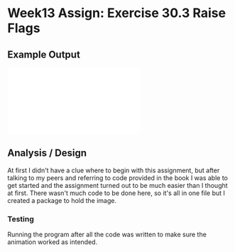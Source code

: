 # Week13 Assign: Exercise 30.3 Raise Flags 

## Example Output

![Sample Output](README.md)

## Analysis / Design

At first I didn't have a clue where to begin with this assignment, but after talking to my peers and referring to code provided in the book I was able to get started and the assignment turned out to be much easier than I thought at first. There wasn't much code to be done here, so it's all in one file but I created a package to hold the image.

### Testing 

Running the program after all the code was written to make sure the animation worked as intended.
